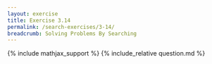 ```yaml
---
layout: exercise
title: Exercise 3.14
permalink: /search-exercises/3-14/
breadcrumb: Solving Problems By Searching
---
```


{% include mathjax_support %}
{% include_relative question.md %}
